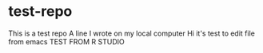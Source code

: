 # test-repo
This is a test repo
A line I wrote on my local computer
Hi it's test to edit file from emacs
TEST FROM R STUDIO